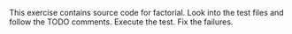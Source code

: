 This exercise contains source code for factorial. Look into the test files and follow the TODO comments. Execute the test. Fix the failures.
